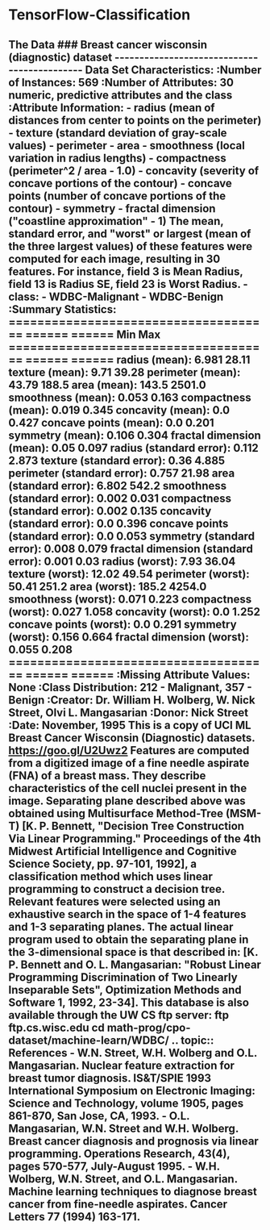 # TensorFlow-Classification
## The Data  ### Breast cancer wisconsin (diagnostic) dataset --------------------------------------------  **Data Set Characteristics:**      :Number of Instances: 569      :Number of Attributes: 30 numeric, predictive attributes and the class      :Attribute Information:         - radius (mean of distances from center to points on the perimeter)         - texture (standard deviation of gray-scale values)         - perimeter         - area         - smoothness (local variation in radius lengths)         - compactness (perimeter^2 / area - 1.0)         - concavity (severity of concave portions of the contour)         - concave points (number of concave portions of the contour)         - symmetry          - fractal dimension ("coastline approximation" - 1)          The mean, standard error, and "worst" or largest (mean of the three         largest values) of these features were computed for each image,         resulting in 30 features.  For instance, field 3 is Mean Radius, field         13 is Radius SE, field 23 is Worst Radius.          - class:                 - WDBC-Malignant                 - WDBC-Benign      :Summary Statistics:      ===================================== ====== ======                                            Min    Max     ===================================== ====== ======     radius (mean):                        6.981  28.11     texture (mean):                       9.71   39.28     perimeter (mean):                     43.79  188.5     area (mean):                          143.5  2501.0     smoothness (mean):                    0.053  0.163     compactness (mean):                   0.019  0.345     concavity (mean):                     0.0    0.427     concave points (mean):                0.0    0.201     symmetry (mean):                      0.106  0.304     fractal dimension (mean):             0.05   0.097     radius (standard error):              0.112  2.873     texture (standard error):             0.36   4.885     perimeter (standard error):           0.757  21.98     area (standard error):                6.802  542.2     smoothness (standard error):          0.002  0.031     compactness (standard error):         0.002  0.135     concavity (standard error):           0.0    0.396     concave points (standard error):      0.0    0.053     symmetry (standard error):            0.008  0.079     fractal dimension (standard error):   0.001  0.03     radius (worst):                       7.93   36.04     texture (worst):                      12.02  49.54     perimeter (worst):                    50.41  251.2     area (worst):                         185.2  4254.0     smoothness (worst):                   0.071  0.223     compactness (worst):                  0.027  1.058     concavity (worst):                    0.0    1.252     concave points (worst):               0.0    0.291     symmetry (worst):                     0.156  0.664     fractal dimension (worst):            0.055  0.208     ===================================== ====== ======      :Missing Attribute Values: None      :Class Distribution: 212 - Malignant, 357 - Benign      :Creator:  Dr. William H. Wolberg, W. Nick Street, Olvi L. Mangasarian      :Donor: Nick Street      :Date: November, 1995  This is a copy of UCI ML Breast Cancer Wisconsin (Diagnostic) datasets. https://goo.gl/U2Uwz2  Features are computed from a digitized image of a fine needle aspirate (FNA) of a breast mass.  They describe characteristics of the cell nuclei present in the image.  Separating plane described above was obtained using Multisurface Method-Tree (MSM-T) [K. P. Bennett, "Decision Tree Construction Via Linear Programming." Proceedings of the 4th Midwest Artificial Intelligence and Cognitive Science Society, pp. 97-101, 1992], a classification method which uses linear programming to construct a decision tree.  Relevant features were selected using an exhaustive search in the space of 1-4 features and 1-3 separating planes.  The actual linear program used to obtain the separating plane in the 3-dimensional space is that described in: [K. P. Bennett and O. L. Mangasarian: "Robust Linear Programming Discrimination of Two Linearly Inseparable Sets", Optimization Methods and Software 1, 1992, 23-34].  This database is also available through the UW CS ftp server:  ftp ftp.cs.wisc.edu cd math-prog/cpo-dataset/machine-learn/WDBC/  .. topic:: References     - W.N. Street, W.H. Wolberg and O.L. Mangasarian. Nuclear feature extraction       for breast tumor diagnosis. IS&amp;T/SPIE 1993 International Symposium on       Electronic Imaging: Science and Technology, volume 1905, pages 861-870,      San Jose, CA, 1993.    - O.L. Mangasarian, W.N. Street and W.H. Wolberg. Breast cancer diagnosis and       prognosis via linear programming. Operations Research, 43(4), pages 570-577,       July-August 1995.    - W.H. Wolberg, W.N. Street, and O.L. Mangasarian. Machine learning techniques      to diagnose breast cancer from fine-needle aspirates. Cancer Letters 77 (1994)       163-171.
